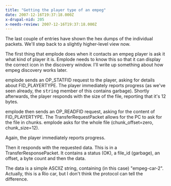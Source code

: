 ```yaml
---
title: "Getting the player type of an empeg"
date: 2007-12-16T19:37:18.000Z
x-drupal-nid: 205
x-needs-review: 2007-12-16T19:37:18.000Z
---
```

The last couple of entries have shown the hex dumps of the individual packets. We'll step back to a slightly higher-level view now.

The first thing that emplode does when it contacts an empeg player is ask it what kind of player it is. Emplode needs to know this so that it can display the correct icon in the discovery window. I'll write up something about how empeg discovery works later.

emplode sends an OP_STATFID request to the player, asking for details about FID_PLAYERTYPE. The player immediately reports progress (as we've seen already, the <tt>string</tt> member of this contains garbage). Shortly afterwards, the player responds with the size of the file, reporting that it's 12 bytes.

emplode then sends an OP_READFID request, asking for the content of FID_PLAYERTYPE. The TransferRequestPacket allows for the PC to ask for the file in chunks. emplode asks for the whole file (chunk_offset=zero, chunk_size=12).

Again, the player immediately reports progress.

Then it responds with the requested data. This is in a TransferResponsePacket. It contains a status (OK), a file_id (garbage), an offset, a byte count and then the data.

The data is a simple ASCIIZ string, containing (in this case) "empeg-car-2". Actually, this is a Rio car, but I don't think the protocol can tell the difference.